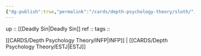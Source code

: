 ```yaml
---
{"dg-publish":true,"permalink":"/cards/depth-psychology-theory/sloth/","noteIcon":"","created":"2023-02-24T17:36:14.616+01:00","updated":"2023-02-24T17:36:47.649+01:00"}
---
```


up :: [[Deadly Sin\|Deadly Sin]]
ref :: 
tags :: 

[[CARDS/Depth Psychology Theory/INFP\|INFP]] | [[CARDS/Depth Psychology Theory/ESTJ\|ESTJ]]